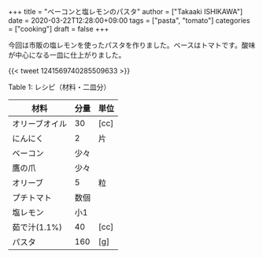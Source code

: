 +++
title = "ベーコンと塩レモンのパスタ"
author = ["Takaaki ISHIKAWA"]
date = 2020-03-22T12:28:00+09:00
tags = ["pasta", "tomato"]
categories = ["cooking"]
draft = false
+++

今回は市販の塩レモンを使ったパスタを作りました。ベースはトマトです。酸味が中心になる一皿に仕上がりました。

{{< tweet 1241569740285509633 >}}

<div class="table-caption">
  <span class="table-number">Table 1</span>:
  レシピ（材料・二皿分）
</div>

| 材料      | 分量 | 単位 |
|---------|----|----|
| オリーブオイル | 30  | [cc] |
| にんにく  | 2   | 片   |
| ベーコン  | 少々 |      |
| 鷹の爪    | 少々 |      |
| オリーブ  | 5   | 粒   |
| プチトマト | 数個 |      |
| 塩レモン  | 小1 |      |
| 茹で汁(1.1%) | 40  | [cc] |
| パスタ    | 160 | [g]  |
